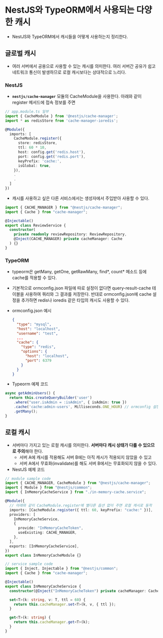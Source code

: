 # NestJS와 TypeORM에서 사용되는 다양한 캐시

- NestJS와 TypeORM에서 캐시들을 어떻게 사용하는지 정리한다.

## 글로벌 캐시

- 여러 서버에서 공용으로 사용할 수 있는 캐시를 의미한다. 여러 서버간 공유가 쉽고 네트워크 통신이 발생하므로 로컬 캐시보다는 상대적으로 느리다.

### NestJS

- **`nestjs/cache-manager`** 모듈의 CacheModule을 사용한다. 아래와 같이 register 메서드에 접속 정보를 주면

```ts
// app.module.ts 일부
import { CacheModule } from '@nestjs/cache-manager';
import * as redisStore from 'cache-manager-ioredis';

@Module({
  imports: [
    CacheModule.register({
      store: redisStore,
      ttl: 60 * 10,
      host: config.get('redis.host'),
      port: config.get('redis.port'),
      keyPrefix: 'cache:',
      isGlobal: true,
    }),
    .
    .
  ]
})
```

- 캐시를 사용하고 싶은 다른 서비스에서는 생성자에서 주입받아 사용할 수 있다.

```ts
import { CACHE_MANAGER } from "@nestjs/cache-manager";
import { Cache } from "cache-manager";

@Injectable()
export class ReviewService {
  constructor(
    private readonly reviewRepository: ReviewRepository,
    @Inject(CACHE_MANAGER) private cacheManager: Cache
  ) {}
}
```

### TypeORM

- typeorm은 getMany, getOne, getRawMany, find*, count* 메소드 등에 cache를 적용할 수 있다.
- 기본적으로 ormconfig.json 파일에 따로 설정이 없다면 query-result-cache 테이블을 사용하여 쿼리와 그 결과를 저장한다. 반대로 ormconfig.json에 cache 설정을 추가하면 redis나 ioredis 같은 타입의 캐시도 사용할 수 있다.
- ormconfig.json 예시

  ```json
  {
    "type": "mysql",
    "host": "localhost",
    "username": "test",
    ...
    "cache": {
      "type": "redis",
      "options": {
        "host": "localhost",
        "port": 6379
      }
    }
  }
  ```

- Typeorm 예제 코드

```ts
async getAdminUsers() {
  return this.createQueryBuilder('user')
    .where("user.isAdmin = :isAdmin", { isAdmin: true })
    .cache('cache:admin-users', Milliseconds.ONE_HOUR) // ormconfig 설정에 따라 cache에 저장
    .getMany();
}
```

## 로컬 캐시

- 서버마다 가지고 있는 로컬 캐시를 의미한다. **서버마다 캐시 상태가 다를 수 있으므로 주의**해야 한다.
  - 서버 A에 캐시를 적용해도 서버 B에는 아직 캐시가 적용되지 않았을 수 있고
  - 서버 A에서 무효화(invalidate)를 해도 서버 B에서는 무효화되지 않을 수 있다.
- NestJS 예제 코드

```ts
// module sample code
import { CACHE_MANAGER, CacheModule } from "@nestjs/cache-manager";
import { Module } from "@nestjs/common";
import { InMemoryCacheService } from "./in-memory-cache.service";

@Module({
  // 아래와 같이 CacheModule.register에 별다른 옵션 없이 주면 로컬 캐시로 동작
  imports: [CacheModule.register({ ttl: 60, keyPrefix: "cache:" })],
  providers: [
    InMemoryCacheService,
    {
      provide: "InMemoryCacheToken",
      useExisting: CACHE_MANAGER,
    },
  ],
  exports: [InMemoryCacheService],
})
export class InMemoryCacheModule {}

// service sample code
import { Inject, Injectable } from "@nestjs/common";
import { Cache } from "cache-manager";

@Injectable()
export class InMemoryCacheService {
  constructor(@Inject("InMemoryCacheToken") private cacheManager: Cache) {}

  set<T>(k: string, v: T, ttl = 60) {
    return this.cacheManager.set<T>(k, v, { ttl });
  }

  get<T>(k: string) {
    return this.cacheManager.get<T>(k);
  }
}
```
